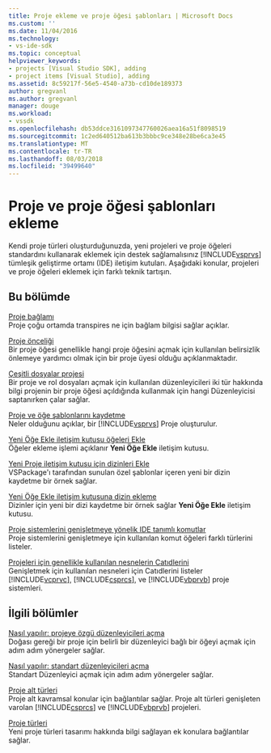 ```yaml
---
title: Proje ekleme ve proje öğesi şablonları | Microsoft Docs
ms.custom: ''
ms.date: 11/04/2016
ms.technology:
- vs-ide-sdk
ms.topic: conceptual
helpviewer_keywords:
- projects [Visual Studio SDK], adding
- project items [Visual Studio], adding
ms.assetid: 8c59217f-56e5-4540-a73b-cd10de189373
author: gregvanl
ms.author: gregvanl
manager: douge
ms.workload:
- vssdk
ms.openlocfilehash: db53ddce3161097347760026aea16a51f8098519
ms.sourcegitcommit: 1c2ed640512ba613b3bbbc9ce348e28be6ca3e45
ms.translationtype: MT
ms.contentlocale: tr-TR
ms.lasthandoff: 08/03/2018
ms.locfileid: "39499640"
---
```

# <a name="add-project-and-project-item-templates"></a>Proje ve proje öğesi şablonları ekleme
Kendi proje türleri oluşturduğunuzda, yeni projeleri ve proje öğeleri standardını kullanarak eklemek için destek sağlamalısınız [!INCLUDE[vsprvs](../../code-quality/includes/vsprvs_md.md)] tümleşik geliştirme ortamı (IDE) iletişim kutuları. Aşağıdaki konular, projeleri ve proje öğeleri eklemek için farklı teknik tartışın.  
  
## <a name="in-this-section"></a>Bu bölümde  
 [Proje bağlamı](../../extensibility/internals/project-context.md)  
 Proje çoğu ortamda transpires ne için bağlam bilgisi sağlar açıklar.  
  
 [Proje önceliği](../../extensibility/internals/project-priority.md)  
 Bir proje öğesi genellikle hangi proje öğesini açmak için kullanılan belirsizlik önlemeye yardımcı olmak için bir proje üyesi olduğu açıklanmaktadır.  
  
 [Çeşitli dosyalar projesi](../../extensibility/internals/miscellaneous-files-project.md)  
 Bir proje ve rol dosyaları açmak için kullanılan düzenleyicileri iki tür hakkında bilgi projenin bir proje öğesi açıldığında kullanmak için hangi Düzenleyicisi saptanırken çalar sağlar.  
  
 [Proje ve öğe şablonlarını kaydetme](../../extensibility/internals/registering-project-and-item-templates.md)  
 Neler olduğunu açıklar, bir [!INCLUDE[vsprvs](../../code-quality/includes/vsprvs_md.md)] Proje oluşturulur.  
  
 [Yeni Öğe Ekle iletişim kutusu öğeleri Ekle](../../extensibility/internals/adding-items-to-the-add-new-item-dialog-boxes.md)  
 Öğeler ekleme işlemi açıklanır **Yeni Öğe Ekle** iletişim kutusu.  
  
 [Yeni Proje iletişim kutusu için dizinleri Ekle](../../extensibility/internals/adding-directories-to-the-new-project-dialog-box.md)  
 VSPackage'ı tarafından sunulan özel şablonlar içeren yeni bir dizin kaydetme bir örnek sağlar.  
  
 [Yeni Öğe Ekle iletişim kutusuna dizin ekleme](../../extensibility/internals/adding-directories-to-the-add-new-item-dialog-box.md)  
 Dizinler için yeni bir dizi kaydetme bir örnek sağlar **Yeni Öğe Ekle** iletişim kutusu.  
  
 [Proje sistemlerini genişletmeye yönelik IDE tanımlı komutlar](../../extensibility/internals/ide-defined-commands-for-extending-project-systems.md)  
 Proje sistemlerini genişletmeye için kullanılan komut öğeleri farklı türlerini listeler.  
  
 [Projeleri için genellikle kullanılan nesnelerin Catıdlerini](../../extensibility/internals/catids-for-objects-that-are-typically-used-to-extend-projects.md)  
 Genişletmek için kullanılan nesneleri için Catıdlerini listeler [!INCLUDE[vcprvc](../../code-quality/includes/vcprvc_md.md)], [!INCLUDE[csprcs](../../data-tools/includes/csprcs_md.md)], ve [!INCLUDE[vbprvb](../../code-quality/includes/vbprvb_md.md)] proje sistemleri.  
  
## <a name="related-sections"></a>İlgili bölümler  
 [Nasıl yapılır: projeye özgü düzenleyicileri açma](../../extensibility/how-to-open-project-specific-editors.md)  
 Doğası gereği bir proje için belirli bir düzenleyici bağlı bir öğeyi açmak için adım adım yönergeler sağlar.  
  
 [Nasıl yapılır: standart düzenleyicileri açma](../../extensibility/how-to-open-standard-editors.md)  
 Standart Düzenleyici açmak için adım adım yönergeler sağlar.  
  
 [Proje alt türleri](../../extensibility/internals/project-subtypes.md)  
 Proje alt kavramsal konular için bağlantılar sağlar. Proje alt türleri genişleten varolan [!INCLUDE[csprcs](../../data-tools/includes/csprcs_md.md)] ve [!INCLUDE[vbprvb](../../code-quality/includes/vbprvb_md.md)] projeleri.  
  
 [Proje türleri](../../extensibility/internals/project-types.md)  
 Yeni proje türleri tasarımı hakkında bilgi sağlayan ek konulara bağlantılar sağlar.